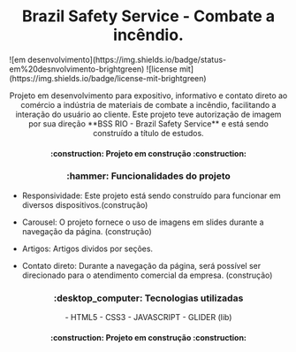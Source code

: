 <h1 align="center">Brazil Safety Service - Combate a incêndio.</h1>
![em desenvolvimento](https://img.shields.io/badge/status-em%20desnvolvimento-brightgreen)
![license mit](https://img.shields.io/badge/license-mit-brightgreen)

<p align="center">Projeto em desenvolvimento para expositivo, informativo e contato direto ao comércio a indústria de materiais de combate a incêndio, facilitando a interação do usuário ao cliente.
Este projeto teve autorização de imagem por sua direção **BSS RIO - Brazil Safety Service** e está sendo construído a título de estudos. </p>
<h4 align="center"> 
    :construction:  Projeto em construção  :construction:
</h4>

<h3 align="center">:hammer: Funcionalidades do projeto</h3>
<p align="center">

- Responsividade: Este projeto está sendo construído para funcionar em diversos dispositivos.(construção)

- Carousel: O projeto fornece o uso de imagens em slides durante a navegação da página. (construção)

- Artigos: Artigos dividos por seções.

- Contato direto: Durante a navegação da página, será possível ser direcionado para o atendimento comercial da empresa. (construção)</p>

<h3 align="center">:desktop_computer: Tecnologias utilizadas</h3>
<p align="center">
- HTML5
- CSS3
- JAVASCRIPT
- GLIDER (lib)
</p>
<h4 align="center"> 
    :construction:  Projeto em construção  :construction:
</h4>